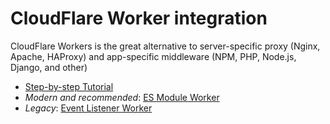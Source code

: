 # CloudFlare Worker integration

CloudFlare Workers is the great alternative to server-specific proxy (Nginx, Apache, HAProxy) and app-specific middleware (NPM, PHP, Node.js, Django, and other)

- [Step-by-step Tutorial](https://github.com/veliovgroup/spiderable-middleware/blob/master/docs/cloudflare-worker.md)
- *Modern and recommended*: [ES Module Worker](https://github.com/veliovgroup/spiderable-middleware/blob/master/examples/cloudflare.worker.js)
- *Legacy*: [Event Listener Worker](https://github.com/veliovgroup/spiderable-middleware/blob/master/examples/cloudflare-listener.worker.js)
